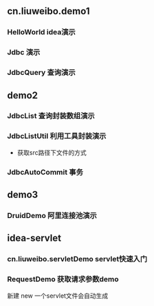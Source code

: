 ## cn.liuweibo.demo1
### HelloWorld idea演示
### Jdbc 演示
### JdbcQuery 查询演示
## demo2 
### JdbcList 查询封装数组演示
### JdbcListUtil 利用工具封装演示
 - 获取src路径下文件的方式
### JdbcAutoCommit 事务
## demo3
### DruidDemo 阿里连接池演示
## idea-servlet
### cn.liuweibo.servletDemo servlet快速入门
### RequestDemo 获取请求参数demo
新建 new 一个servlet文件会自动生成
